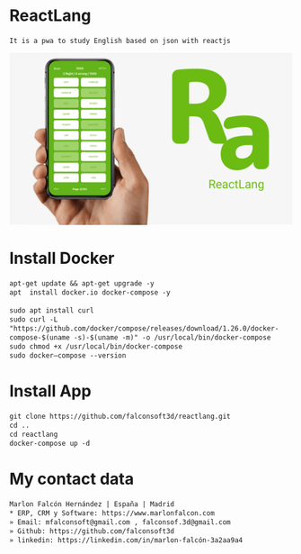 # ReactLang
```
It is a pwa to study English based on json with reactjs
```

![Alt text](https://github.com/falconsoft3d/reactlang/blob/main/img/reactlang.png?raw=true "reactlang")

# Install Docker
```
apt-get update && apt-get upgrade -y
apt  install docker.io docker-compose -y

sudo apt install curl
sudo curl -L "https://github.com/docker/compose/releases/download/1.26.0/docker-compose-$(uname -s)-$(uname -m)" -o /usr/local/bin/docker-compose
sudo chmod +x /usr/local/bin/docker-compose
sudo docker–compose --version
```

# Install App
```
git clone https://github.com/falconsoft3d/reactlang.git
cd ..
cd reactlang
docker-compose up -d
```

# My contact data
```
Marlon Falcón Hernández | España | Madrid
* ERP, CRM y Software: https://www.marlonfalcon.com
» Email: mfalconsoft@gmail.com , falconsof.3d@gmail.com
» Github: https://github.com/falconsoft3d
» linkedin: https://linkedin.com/in/marlon-falcón-3a2aa9a4
```
